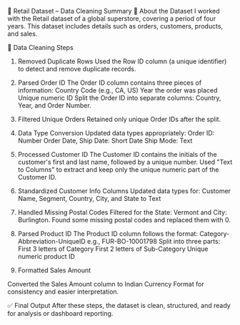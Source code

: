 🛒 Retail Dataset – Data Cleaning Summary
📌 About the Dataset
I worked with the Retail dataset of a global superstore, covering a period of four years. This dataset includes details such as orders, customers, products, and sales.

🧹 Data Cleaning Steps
1. Removed Duplicate Rows
Used the Row ID column (a unique identifier) to detect and remove duplicate records.

2. Parsed Order ID
The Order ID column contains three pieces of information:
Country Code (e.g., CA, US)
Year the order was placed
Unique numeric ID
Split the Order ID into separate columns: Country, Year, and Order Number.

3. Filtered Unique Orders
Retained only unique Order IDs after the split.

4. Data Type Conversion
Updated data types appropriately:
Order ID: Number
Order Date, Ship Date: Short Date
Ship Mode: Text

6. Processed Customer ID
The Customer ID contains the initials of the customer's first and last name, followed by a unique number.
Used "Text to Columns" to extract and keep only the unique numeric part of the Customer ID.

6. Standardized Customer Info Columns
Updated data types for:
Customer Name, Segment, Country, City, and State to Text

7. Handled Missing Postal Codes
Filtered for the State: Vermont and City: Burlington.
Found some missing postal codes and replaced them with 0.

8. Parsed Product ID
The Product ID column follows the format: Category-Abbreviation-UniqueID
e.g., FUR-BO-10001798
Split into three parts:
First 3 letters of Category
First 2 letters of Sub-Category
Unique numeric product ID

9. Formatted Sales Amount

Converted the Sales Amount column to Indian Currency Format for consistency and easier interpretation.

✅ Final Output
After these steps, the dataset is clean, structured, and ready for analysis or dashboard reporting.


